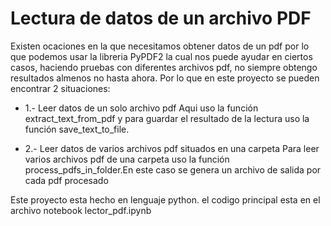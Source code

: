 # Lectura de datos de un archivo PDF

Existen ocaciones en la que necesitamos obtener datos de un pdf por lo que podemos usar la libreria PyPDF2 la cual nos puede ayudar en ciertos casos, haciendo pruebas con diferentes archivos pdf, no siempre obtengo resultados almenos no hasta ahora.
Por lo que en este proyecto se pueden encontrar 2 situaciones:

- 1.- Leer datos de un solo archivo pdf
Aqui uso la función extract_text_from_pdf y para guardar el resultado de la lectura uso la función save_text_to_file.

- 2.- Leer datos de varios archivos pdf situados en una carpeta
Para leer varios archivos pdf de una carpeta uso la función process_pdfs_in_folder.En este caso se genera un archivo de salida por cada pdf procesado

Este proyecto esta hecho en lenguaje python. el codigo principal esta en el archivo notebook lector_pdf.ipynb

